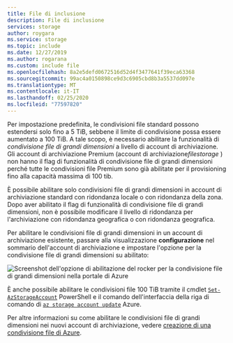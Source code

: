 ```yaml
---
title: File di inclusione
description: File di inclusione
services: storage
author: roygara
ms.service: storage
ms.topic: include
ms.date: 12/27/2019
ms.author: rogarana
ms.custom: include file
ms.openlocfilehash: 8a2e5defd0672516d52d4f3477641f39eca63368
ms.sourcegitcommit: 99ac4a0150898ce9d3c6905cbd8b3a5537dd097e
ms.translationtype: MT
ms.contentlocale: it-IT
ms.lasthandoff: 02/25/2020
ms.locfileid: "77597820"
---
```

Per impostazione predefinita, le condivisioni file standard possono estendersi solo fino a 5 TiB, sebbene il limite di condivisione possa essere aumentato a 100 TiB. A tale scopo, è necessario abilitare la funzionalità di *condivisione file di grandi dimensioni* a livello di account di archiviazione. Gli account di archiviazione Premium (account di archiviazione*filestorage* ) non hanno il flag di funzionalità di condivisione file di grandi dimensioni perché tutte le condivisioni file Premium sono già abilitate per il provisioning fino alla capacità massima di 100 tib.

È possibile abilitare solo condivisioni file di grandi dimensioni in account di archiviazione standard con ridondanza locale o con ridondanza della zona. Dopo aver abilitato il flag di funzionalità di condivisione file di grandi dimensioni, non è possibile modificare il livello di ridondanza per l'archiviazione con ridondanza geografica o con ridondanza geografica.

Per abilitare le condivisioni file di grandi dimensioni in un account di archiviazione esistente, passare alla visualizzazione **configurazione** nel sommario dell'account di archiviazione e impostare l'opzione per la condivisione file di grandi dimensioni su abilitato:

![Screenshot dell'opzione di abilitazione del rocker per la condivisione file di grandi dimensioni nella portale di Azure](media/storage-files-tiers-enable-large-shares/enable-lfs-0.png)

È anche possibile abilitare le condivisioni file 100 TiB tramite il cmdlet [`Set-AzStorageAccount`](https://docs.microsoft.com/powershell/module/az.storage/set-azstorageaccount) PowerShell e il comando dell'interfaccia della riga di comando di [`az storage account update`](https://docs.microsoft.com/cli/azure/storage/account#az-storage-account-update) Azure.

Per altre informazioni su come abilitare le condivisioni file di grandi dimensioni nei nuovi account di archiviazione, vedere [creazione di una condivisione file di Azure](../articles/storage/files/storage-how-to-create-file-share.md).